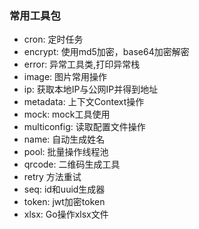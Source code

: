 ### 常用工具包

- cron: 定时任务
- encrypt: 使用md5加密，base64加密解密
- error: 异常工具类,打印异常栈
- image: 图片常用操作
- ip: 获取本地IP与公网IP并得到地址
- metadata: 上下文Context操作
- mock: mock工具使用
- multiconfig: 读取配置文件操作
- name: 自动生成姓名
- pool: 批量操作线程池
- qrcode: 二维码生成工具
- retry  方法重试
- seq: id和uuid生成器
- token: jwt加密token
- xlsx: Go操作xlsx文件





